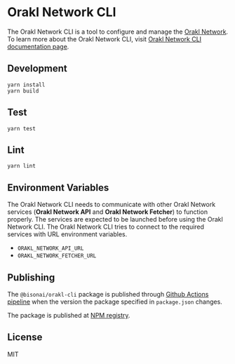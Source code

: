 # Orakl Network CLI

The Orakl Network CLI is a tool to configure and manage the [Orakl Network](https://orakl.network).
To learn more about the Orakl Network CLI, visit [Orakl Network CLI documentation page](https://orakl-network.gitbook.io/docs/orakl-network-cli/introduction).


## Development

```shell
yarn install
yarn build
```

## Test

```shell
yarn test
```

## Lint

```shell
yarn lint
```

## Environment Variables

The Orakl Network CLI needs to communicate with other Orakl Network services (**Orakl Network API** and **Orakl Network Fetcher**) to function properly.
The services are expected to be launched before using the Orakl Network CLI.
The Orakl Network CLI tries to connect to the required services with URL environment variables.

* `ORAKL_NETWORK_API_URL`
* `ORAKL_NETWORK_FETCHER_URL`

## Publishing

The `@bisonai/orakl-cli` package is published through [Github Actions pipeline](https://github.com/Bisonai/orakl/blob/master/.github/workflows/cli.build+publish.yaml) when the version the package specified in `package.json` changes.

The package is published at [NPM registry](https://www.npmjs.com/package/@bisonai/orakl-cli).

## License

MIT
